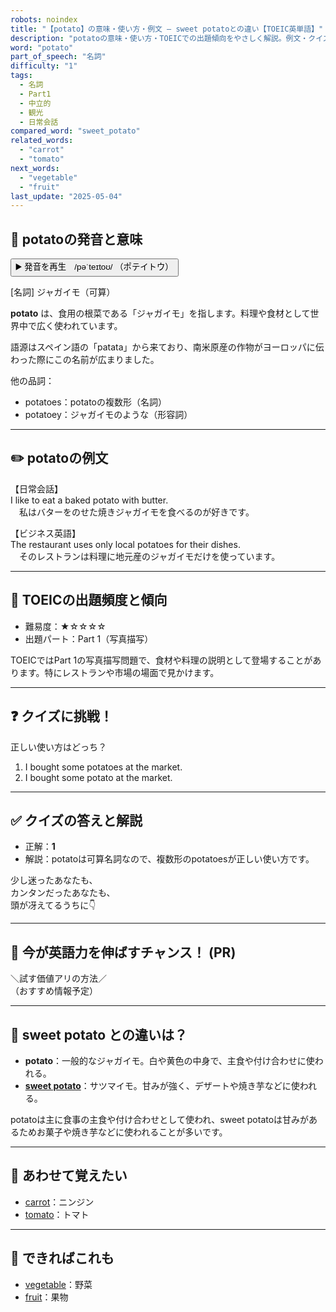 ```yaml
---
robots: noindex
title: "【potato】の意味・使い方・例文 ― sweet potatoとの違い【TOEIC英単語】"
description: "potatoの意味・使い方・TOEICでの出題傾向をやさしく解説。例文・クイズ付きでsweet potatoとの違いもわかりやすく学べます。"
word: "potato"
part_of_speech: "名詞"
difficulty: "1"
tags:
  - 名詞
  - Part1
  - 中立的
  - 観光
  - 日常会話
compared_word: "sweet_potato"
related_words:
  - "carrot"
  - "tomato"
next_words:
  - "vegetable"
  - "fruit"
last_update: "2025-05-04"
---
```


## 🔰 potatoの発音と意味

<button class="play-audio" onclick="playTTS('potato')">
  <span class="play-audio-main">
    ▶️ 発音を再生　/pəˈteɪtoʊ/
  </span>
  <span class="play-audio-sub">
    （ポテイトウ）
  </span>
</button>

[名詞] ジャガイモ（可算）

**potato** は、食用の根菜である「ジャガイモ」を指します。料理や食材として世界中で広く使われています。

語源はスペイン語の「patata」から来ており、南米原産の作物がヨーロッパに伝わった際にこの名前が広まりました。

他の品詞：  
- potatoes：potatoの複数形（名詞）
- potatoey：ジャガイモのような（形容詞）

---

## ✏️ potatoの例文

【日常会話】  
I like to eat a baked potato with butter.  
　私はバターをのせた焼きジャガイモを食べるのが好きです。

【ビジネス英語】  
The restaurant uses only local potatoes for their dishes.  
　そのレストランは料理に地元産のジャガイモだけを使っています。

---

## 🎯 TOEICの出題頻度と傾向

- 難易度：★☆☆☆☆
- 出題パート：Part 1（写真描写）

TOEICではPart 1の写真描写問題で、食材や料理の説明として登場することがあります。特にレストランや市場の場面で見かけます。

---

## ❓ クイズに挑戦！

正しい使い方はどっち？

1. I bought some potatoes at the market.  
2. I bought some potato at the market.

---

## ✅ クイズの答えと解説

- 正解：**1**
- 解説：potatoは可算名詞なので、複数形のpotatoesが正しい使い方です。

少し迷ったあなたも、  
カンタンだったあなたも、  
頭が冴えてるうちに👇️

---

## 🚀 今が英語力を伸ばすチャンス！ (PR)

<div class="info-center">
＼試す価値アリの方法／<br>  
（おすすめ情報予定）
</div>

---

## 🤔  sweet potato との違いは？

- **potato**：一般的なジャガイモ。白や黄色の中身で、主食や付け合わせに使われる。
- **[sweet potato](/word/sweet_potato/)**：サツマイモ。甘みが強く、デザートや焼き芋などに使われる。

potatoは主に食事の主食や付け合わせとして使われ、sweet potatoは甘みがあるためお菓子や焼き芋などに使われることが多いです。

---

## 🧩 あわせて覚えたい

- [carrot](/word/carrot/)：ニンジン
- [tomato](/word/tomato/)：トマト

---

## 📖 できればこれも

- [vegetable](/word/vegetable/)：野菜
- [fruit](/word/fruit/)：果物

<!-- cvid: aid08_bid19 -->
